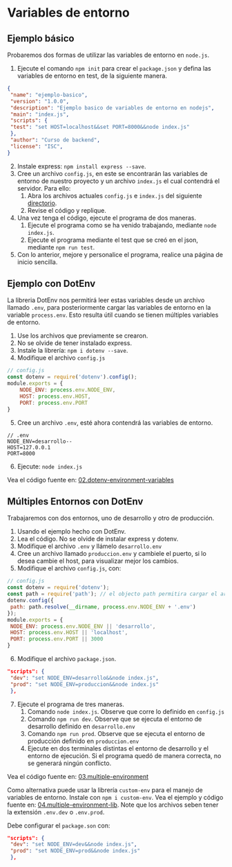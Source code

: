 # Variables de entorno

## Ejemplo básico

Probaremos dos formas de utilizar las variables de entorno en `node.js`.

1. Ejecute el comando `npm init` para crear el `package.json` y defina las variables de entorno en test, de la siguiente manera.

```json
{
 "name": "ejemplo-basico",
 "version": "1.0.0",
 "description": "Ejemplo basico de variables de entorno en nodejs",
 "main": "index.js",
 "scripts": {
 "test": "set HOST=localhost&&set PORT=8000&&node index.js"
 },
 "author": "Curso de backend",
 "license": "ISC",
}
```

2. Instale express: `npm install express --save`.
3. Cree un archivo `config.js`, en este se encontrarán las variables de entorno de nuestro proyecto y un archivo `index.js` el cual contendrá el servidor. Para ello:
   1. Abra los archivos actuales `config.js` e `index.js` del siguiente [directorio](https://github.com/norbeydanilo/nodejs-exercises/tree/main/node-js/variables-entorno/01.environment-variable).
   2. Revise el código y replique.
4. Una vez tenga el código, ejecute el programa de dos maneras.
   1. Ejecute el programa como se ha venido trabajando, mediante `node index.js`.
   2. Ejecute el programa mediante el test que se creó en el json, mediante `npm run test`.
5. Con lo anterior, mejore y personalice el programa, realice una página de inicio sencilla.

## Ejemplo con DotEnv

La libreria DotEnv nos permitirá leer estas variables desde un archivo llamado `.env`, para posteriormente cargar las variables de entorno en la variable `process.env`. Esto resulta útil cuando se tienen múltiples variables de entorno.

1. Use los archivos que previamente se crearon.
2. No se olvide de tener instalado express.
3. Instale la librería: `npm i dotenv --save`.
4. Modifique el archivo `config.js`

```javascript
// config.js
const dotenv = require('dotenv').config();
module.exports = {
    NODE_ENV: process.env.NODE_ENV,
    HOST: process.env.HOST,
    PORT: process.env.PORT
}
```

5. Cree un archivo `.env`, esté ahora contendrá las variables de entorno.

```env
// .env
NODE_ENV=desarrollo--
HOST=127.0.0.1
PORT=8000
```

6. Ejecute: `node index.js`

Vea el código fuente en: [02.dotenv-environment-variables](https://github.com/norbeydanilo/nodejs-exercises/tree/main/node-js/variables-entorno/02.dotenv-environment-variables)

## Múltiples Entornos con DotEnv

Trabajaremos con dos entornos, uno de desarrollo y otro de producción.

1. Usando el ejemplo hecho con DotEnv.
2. Lea el código. No se olvide de instalar express y dotenv.
3. Modifique el archivo `.env` y llámelo `desarrollo.env`
4. Cree un archivo llamado `produccion.env` y cambiele el puerto, si lo desea cambie el host, para visualizar mejor los cambios.
5. Modifique el archivo `config.js`, con:

```javascript
// config.js
const dotenv = require('dotenv');
const path = require('path'); // el objecto path permitira cargar el archivo .env que necesitemos de acuerdo al entorno deseado.
dotenv.config({
 path: path.resolve(__dirname, process.env.NODE_ENV + '.env')
});
module.exports = {
 NODE_ENV: process.env.NODE_ENV || 'desarrollo',
 HOST: process.env.HOST || 'localhost',
 PORT: process.env.PORT || 3000
}
```

6. Modifique el archivo `package.json`.

```json
"scripts": {
 "dev": "set NODE_ENV=desarrollo&&node index.js",
 "prod": "set NODE_ENV=produccion&&node index.js"
 },
```

7. Ejecute el programa de tres maneras.
   1. Comando `node index.js`. Observe que corre lo definido en `config.js`
   2. Comando `npm run dev`. Observe que se ejecuta el entorno de desarrollo definido en `desarrollo.env`
   3. Comando `npm run prod`. Observe que se ejecuta el entorno de producción definido en `produccion.env`
   4. Ejecute en dos terminales distintas el entorno de desarrollo y el entorno de ejecución. Si el programa quedó de manera correcta, no se generará ningún conflicto.

Vea el código fuente en: [03.multiple-environment](https://github.com/norbeydanilo/nodejs-exercises/tree/main/node-js/variables-entorno/03.multiple-environment)

Como alternativa puede usar la librería `custom-env` para el manejo de variables de entorno. Instale con `npm i custom-env`. Vea el ejemplo y código fuente en: [04.multiple-environment-lib](https://github.com/norbeydanilo/nodejs-exercises/tree/main/node-js/variables-entorno/04.multiple-environment-lib). Note que los archivos seben tener la extensión `.env.dev` o `.env.prod`.

Debe configurar el `package.son` con:

```json
"scripts": {
 "dev": "set NODE_ENV=dev&&node index.js",
 "prod": "set NODE_ENV=prod&&node index.js"
 },
```